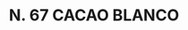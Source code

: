 ---
title: "N. 67 CACAO BLANCO"
plant-name: "N. 67"
plant-number: "067"
plant-xml: "/assets/xml/plant067.xml"
plant-img1: "/assets/img/plant067_verso.jpg"
plant-img2: "/assets/img/plant067.jpg"
plant-title: "N. 67 CACAO BLANCO"
plant-taxon-link: ""
plant-taxon-content: ""
layout: single-xml
---